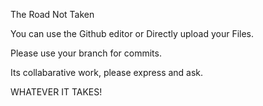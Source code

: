 The Road Not Taken

You can use the Github editor or Directly upload your Files.

Please use your branch for commits.

Its collabarative work, please express and ask. 

WHATEVER IT TAKES!
